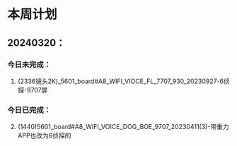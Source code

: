 # 本周计划

## 20240320：

### 今日未完成：

1. (2336镜头2K)_5601_board#A8_WIFI_VIOCE_FL_7707_930_20230927-6侦探-9707屏 

### 今日已完成：
2. (1440)5601_board#A8_WIFI_VOICE_DOG_BOE_9707_20230411(3)-带重力   APP也改为6侦探的

